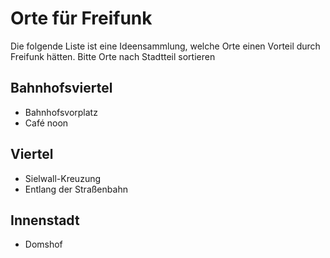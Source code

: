 # Orte für Freifunk

Die folgende Liste ist eine Ideensammlung, welche Orte einen Vorteil durch Freifunk hätten. Bitte Orte nach Stadtteil sortieren

## Bahnhofsviertel

* Bahnhofsvorplatz
* Café noon

## Viertel

* Sielwall-Kreuzung
* Entlang der Straßenbahn

## Innenstadt

* Domshof